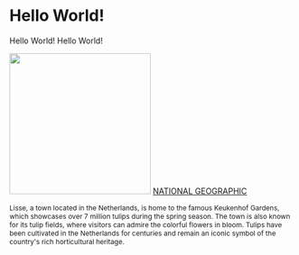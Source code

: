 <h1>Hello World!</h1>
    <p>Hello World! Hello World!</p>
    <img src="flowers-keukenhof-holland_2x3.avif" width="250">
    <a href="https://www.nationalgeographic.com/travel/article/beautiful-flower-destinations-around-the-world">NATIONAL GEOGRAPHIC</a>
<p style="font-family: Arial"><p style="font-size: 12px">Lisse, a town located in the Netherlands, is home to the famous Keukenhof Gardens, which showcases over 7 million tulips during the spring season. The town is also known for its tulip fields, where visitors can admire the colorful flowers in bloom. Tulips have been cultivated in the Netherlands for centuries and remain an iconic symbol of the country's rich horticultural heritage.</p>
